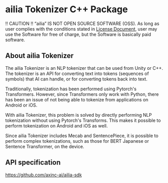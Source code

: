 # ailia Tokenizer C++ Package

!! CAUTION !!
“ailia” IS NOT OPEN SOURCE SOFTWARE (OSS).
As long as user complies with the conditions stated in [License Document](https://ailia.ai/license/), user may use the Software for free of charge, but the Software is basically paid software.

## About ailia Tokenizer

The ailia Tokenizer is an NLP tokenizer that can be used from Unity or C++. The tokenizer is an API for converting text into tokens (sequences of symbols) that AI can handle, or for converting tokens back into text.

Traditionally, tokenization has been performed using Pytorch's Transformers. However, since Transformers only work with Python, there has been an issue of not being able to tokenize from applications on Android or iOS.

With ailia Tokenizer, this problem is solved by directly performing NLP tokenization without using Pytorch's Transforms. This makes it possible to perform tokenization on Android and iOS as well.

Since ailia Tokenizer includes Mecab and SentencePiece, it is possible to perform complex tokenizations, such as those for BERT Japanese or Sentence Transformer, on the device.

## API specification

https://github.com/axinc-ai/ailia-sdk

